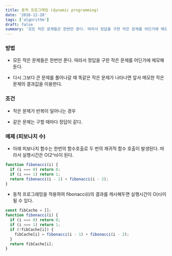 ```yaml
---
title: 동적 프로그래밍 (dynamic programming)
date: '2016-12-20'
tags: ['algorithm']
draft: false
summary: '모든 작은 문제들은 한번만 푼다. 따라서 정답을 구한 작은 문제를 어딘가에 메모해둔다.'
---
```


### 방법

- 모든 작은 문제들은 한번만 푼다. 따라서 정답을 구한 작은 문제를 어딘가에 메모해둔다.

- 다시 그보다 큰 문제를 풀어나갈 때 똑같은 작은 문제가 나타나면 앞서 메모한 작은 문제의 결과값을 이용한다.

### 조건

- 작은 문제가 반복이 일어나는 경우

- 같은 문제는 구할 때마다 정답이 같다.

### 예제 (피보나치 수)

- 아래 피보나치 함수는 한번의 함수호출로 두 번의 재귀적 함수 호출이 발생된다. 따라서 실행시간은 O(2^n)이 된다.

```javascript
function fibonacci(i) {
  if (i === 0) return 0;
  if (i === 1) return 1;
  return fibonacci(i - 1) + fibonacci(i - 2);
}
```

- 동적 프로그래밍을 적용하여 fibonacci(i)의 결과를 캐시해두면 실행시간이 O(n)이 될 수 있다.

```javascript
const fibCache = [];
function fibonacci(i) {
  if (i === 0) return 0;
  if (i === 1) return 1;
  if (!fibCache[i]) {
    fibCache[i] = fibonacci(i - 1) + fibonacci(i - 2);
  }
  return fibCache[i];
}
```
